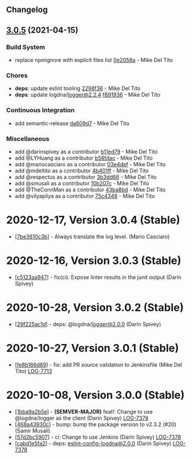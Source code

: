 ## Changelog

## [3.0.5](https://github.com/logdna/logdna-winston/compare/v3.0.4...v3.0.5) (2021-04-15)


### Build System

* replace npmignore with explicit files list [0e2058a](https://github.com/logdna/logdna-winston/commit/0e2058afa66164ff5b661ca6e830b5fe39885149) - Mike Del Tito


### Chores

* **deps**: update eslint tooling [2298f36](https://github.com/logdna/logdna-winston/commit/2298f366044125b9a16382c9cafa61c49b97605f) - Mike Del Tito
* **deps**: update logdna/logger@2.2.4 [f891936](https://github.com/logdna/logdna-winston/commit/f89193612c8ef82db9bcc67f0c681e371ffd33cf) - Mike Del Tito


### Continuous Integration

* add semantic-release [da609d7](https://github.com/logdna/logdna-winston/commit/da609d7c893054660c252a0fba64ca62ad7d1f57) - Mike Del Tito


### Miscellaneous

* add @darinspivey as a contributor [b11ed79](https://github.com/logdna/logdna-winston/commit/b11ed7979005bafd896eccf7848d4cf9009d88f1) - Mike Del Tito
* add @LYHuang as a contributor [b58fdac](https://github.com/logdna/logdna-winston/commit/b58fdac428744efcb05edae4a6fdfbad363fb49e) - Mike Del Tito
* add @mariocasciaro as a contributor [03e4def](https://github.com/logdna/logdna-winston/commit/03e4defc3039283275e47cb2dfbc25b1623ae4b5) - Mike Del Tito
* add @mdeltito as a contributor [4b401ff](https://github.com/logdna/logdna-winston/commit/4b401ff7bf902e0ea096f5c048ad3b4af9e3682f) - Mike Del Tito
* add @respectus as a contributor [3b3dd66](https://github.com/logdna/logdna-winston/commit/3b3dd66cabec501b64af6420a7b6fe0f400edf51) - Mike Del Tito
* add @smusali as a contributor [10b207c](https://github.com/logdna/logdna-winston/commit/10b207ced1a4f4fe985b2a84b8e7ebe91c4d7b39) - Mike Del Tito
* add @TheConnMan as a contributor [43ba8bd](https://github.com/logdna/logdna-winston/commit/43ba8bd71ee01fd1ebc973dd51e395f5e3aa4eee) - Mike Del Tito
* add @vilyapilya as a contributor [75c4348](https://github.com/logdna/logdna-winston/commit/75c43485f96258651c371288faae900270e7b3ab) - Mike Del Tito

# 2020-12-17, Version 3.0.4 (Stable)

* [[7be3610c3b](https://github.com/logdna/logdna-winston/commit/7be3610c3b)] - Always translate the log level. (Mario Casciaro)

# 2020-12-16, Version 3.0.3 (Stable)

* [[c5123aa947](https://github.com/logdna/logdna-winston/commit/c5123aa947)] - fix(ci): Expose linter results in the junit output (Darin Spivey)

# 2020-10-28, Version 3.0.2 (Stable)

* [[29f225ac1d](https://github.com/logdna/logdna-winston/commit/29f225ac1d)] - deps: @logdna/logger@2.0.0 (Darin Spivey)

# 2020-10-27, Version 3.0.1 (Stable)

* [[fe8b166d89](https://github.com/logdna/logdna-winston/commit/fe8b166d89)] - fix: add PR source validation to Jenkinsfile (Mike Del Tito) [LOG-7713](https://logdna.atlassian.net/browse/LOG-7713)

# 2020-10-08, Version 3.0.0 (Stable)

* [[1bba9a2b5e](https://github.com/logdna/logdna-winston/commit/1bba9a2b5e)] - **(SEMVER-MAJOR)** feat!: Change to use @logdna/logger as the client (Darin Spivey) [LOG-7378](https://logdna.atlassian.net/browse/LOG-7378)
* [[468a43930c](https://github.com/logdna/logdna-winston/commit/468a43930c)] - bump: bump the package version to v2.3.2 (#20) (Samir Musali)
* [[57d2bc5907](https://github.com/logdna/logdna-winston/commit/57d2bc5907)] - ci: Change to use Jenkins (Darin Spivey) [LOG-7378](https://logdna.atlassian.net/browse/LOG-7378)
* [[cabd1e5fa2](https://github.com/logdna/logdna-winston/commit/cabd1e5fa2)] - deps: eslint-config-logdna@2.0.0 (Darin Spivey) [LOG-7378](https://logdna.atlassian.net/browse/LOG-7378)
